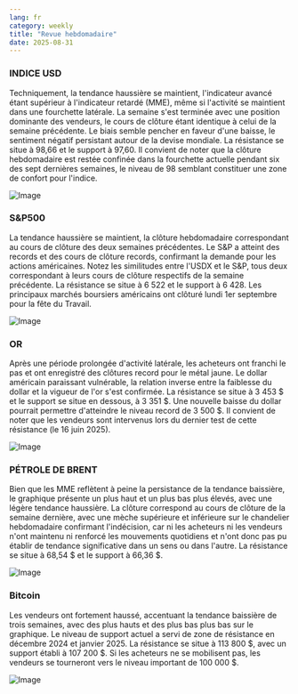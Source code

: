 ```yaml
---
lang: fr
category: weekly
title: "Revue hebdomadaire"
date: 2025-08-31
---
```


### INDICE USD

Techniquement, la tendance haussière se maintient, l'indicateur avancé étant supérieur à l'indicateur retardé (MME), même si l'activité se maintient dans une fourchette latérale. La semaine s'est terminée avec une position dominante des vendeurs, le cours de clôture étant identique à celui de la semaine précédente. Le biais semble pencher en faveur d'une baisse, le sentiment négatif persistant autour de la devise mondiale. La résistance se situe à 98,66 et le support à 97,60. Il convient de noter que la clôture hebdomadaire est restée confinée dans la fourchette actuelle pendant six des sept dernières semaines, le niveau de 98 semblant constituer une zone de confort pour l'indice.

![Image](https://markleighedu.github.io/img/Aug-2025/31-Aug-2025/usdindex.jpg)

### S&P500

La tendance haussière se maintient, la clôture hebdomadaire correspondant au cours de clôture des deux semaines précédentes. Le S&P a atteint des records et des cours de clôture records, confirmant la demande pour les actions américaines. Notez les similitudes entre l'USDX et le S&P, tous deux correspondant à leurs cours de clôture respectifs de la semaine précédente. La résistance se situe à 6 522 et le support à 6 428. Les principaux marchés boursiers américains ont clôturé lundi 1er septembre pour la fête du Travail.

![Image](https://markleighedu.github.io/img/Aug-2025/31-Aug-2025/sp500.jpg)

### OR

Après une période prolongée d'activité latérale, les acheteurs ont franchi le pas et ont enregistré des clôtures record pour le métal jaune. Le dollar américain paraissant vulnérable, la relation inverse entre la faiblesse du dollar et la vigueur de l'or s'est confirmée. La résistance se situe à 3 453 $ et le support se situe en dessous, à 3 351 $. Une nouvelle baisse du dollar pourrait permettre d'atteindre le niveau record de 3 500 $. Il convient de noter que les vendeurs sont intervenus lors du dernier test de cette résistance (le 16 juin 2025).

![Image](https://markleighedu.github.io/img/Aug-2025/31-Aug-2025/gold.jpg)

### PÉTROLE DE BRENT

Bien que les MME reflètent à peine la persistance de la tendance baissière, le graphique présente un plus haut et un plus bas plus élevés, avec une légère tendance haussière. La clôture correspond au cours de clôture de la semaine dernière, avec une mèche supérieure et inférieure sur le chandelier hebdomadaire confirmant l'indécision, car ni les acheteurs ni les vendeurs n'ont maintenu ni renforcé les mouvements quotidiens et n'ont donc pas pu établir de tendance significative dans un sens ou dans l'autre. La résistance se situe à 68,54 $ et le support à 66,36 $.

![Image](https://markleighedu.github.io/img/Aug-2025/31-Aug-2025/brentoil.jpg)

### Bitcoin

Les vendeurs ont fortement haussé, accentuant la tendance baissière de trois semaines, avec des plus hauts et des plus bas plus bas sur le graphique. Le niveau de support actuel a servi de zone de résistance en décembre 2024 et janvier 2025. La résistance se situe à 113 800 $, avec un support établi à 107 200 $. Si les acheteurs ne se mobilisent pas, les vendeurs se tourneront vers le niveau important de 100 000 $.

![Image](https://markleighedu.github.io/img/Aug-2025/31-Aug-2025/bitcoin.jpg)

